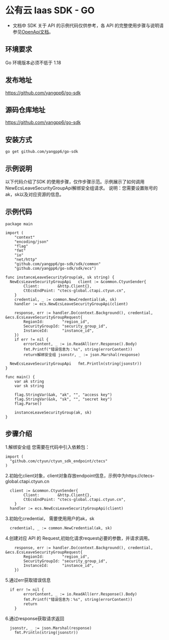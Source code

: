 # 公有云 Iaas SDK - GO
- 文档中 SDK 关于 API 的示例代码仅供参考，各 API 的完整使用步骤与说明请参见[OpenApi文档](https://www.ctyun.cn/document/10026730/10106056 "链接标题")。

## 环境要求

  Go 环境版本必须不低于 1.18

## 发布地址

https://github.com/yangpp6/go-sdk

## 源码仓库地址

https://github.com/yangpp6/go-sdk
## 安装方式

```
go get github.com/yangpp6/go-sdk
```

## 示例说明

以下代码介绍了SDK 的使用步骤，仅作步骤示范。示例展示了如何调用 NewEcsLeaveSecurityGroupApi解绑安全组请求。
说明：您需要设置账号的ak，sk以及对应资源的信息。

## 示例代码

```
package main

import (
	"context"
	"encoding/json"
	"flag"
	"fmt"
	"io"
	"net/http"
	"github.com/yangpp6/go-sdk/sdk/common"
	"github.com/yangpp6/go-sdk/sdk/ecs")

func instanceLeaveSecurityGroup(ak, sk string) {
  NewEcsLeaveSecurityGroupApi	client := &common.CtyunSender{
		Client:        &http.Client{},
		CtEcsEndPoint: "ctecs-global.ctapi.ctyun.cn",
	}
	credential, _ := common.NewCredential(ak, sk)
	handler := ecs.NewEcsLeaveSecurityGroupApi(client)

	response, err := handler.Do(context.Background(), credential, &ecs.EcsLeaveSecurityGroupRequest{
		RegionId:        "region_id",
		SecurityGroupId: "security_group_id",
		InstanceId:      "instance_id",
	})
	if err != nil {
		errorContent, _ := io.ReadAll(err.Response().Body)
		fmt.Printf("错误信息为：%s", string(errorContent))
		return解绑安全组	jsonstr, _ := json.Marshal(response)

  NewEcsLeaveSecurityGroupApi	fmt.Println(string(jsonstr))
}

func main() {
	var ak string
	var sk string

	flag.StringVar(&ak, "ak", "", "access key")
	flag.StringVar(&sk, "sk", "", "secret key")
	flag.Parse()

	instanceLeaveSecurityGroup(ak, sk)
}
```

## 步骤介绍

1.解绑安全组 您需要在代码中引入依赖包：
```
import (
  "github.com/ctyun/ctyun_sdk_endpoint/ctecs"
)

```

2.初始化client对象，client对象存放endpoint信息，示例中为https://ctecs-global.ctapi.ctyun.cn

```
  client := &common.CtyunSender{
		Client:        &http.Client{},
		CtEcsEndPoint: "ctecs-global.ctapi.ctyun.cn",
	}
  handler := ecs.NewEcsLeaveSecurityGroupApi(client)
```

3.初始化credential， 需要使用用户的ak，sk
   
```
  credential, _ := common.NewCredential(ak, sk)
```

4.创建对应 API 的 Request,初始化请求request必要的参数，并请求调用。

```
	response, err := handler.Do(context.Background(), credential, &ecs.EcsLeaveSecurityGroupRequest{
		RegionId:        "region_id",
		SecurityGroupId: "security_group_id",
		InstanceId:      "instance_id",
	})
```

5.通过err获取错误信息

```
  if err != nil {
		errorContent, _ := io.ReadAll(err.Response().Body)
		fmt.Printf("错误信息为：%s", string(errorContent))
		return
	}
```

6.通过response获取请求返回

```
  jsonstr, _ := json.Marshal(response)
	fmt.Println(string(jsonstr))
```
  